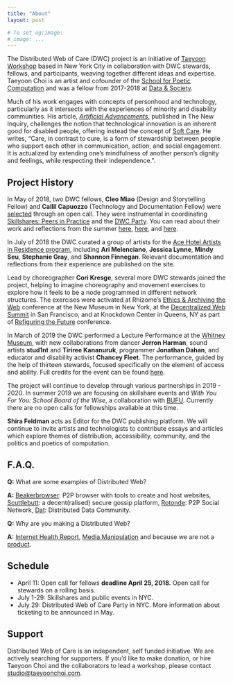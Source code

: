 ```yaml
---
title: "About"
layout: post

# To set og:image:
# image: ...
---
```

 
The Distributed Web of Care (DWC) project is an initiative of [Taeyoon Workshop](http://taeyoonchoi.com/) based in New York City in collaboration with DWC stewards, fellows, and participants, weaving together different ideas and expertise. Taeyoon Choi is an artist and cofounder of the [School for Poetic Computation](http://sfpc.io/) and was a fellow from 2017-2018 at [Data & Society](https://datasociety.net/people/choi-taeyoon/). 

Much of his work engages with concepts of personhood and technology, particularly as it intersects with the experiences of minority and disability communities. His article, [*Artificial Advancements*,](https://thenewinquiry.com/artificial-advancements/) published in The New Inquiry, challenges the notion that technological innovation is an inherent good for disabled people, offering instead the concept of [Soft Care](http://taeyoonchoi.com/soft-care/). He writes, “Care, in contrast to cure, is a form of stewardship between people who support each other in communication, action, and social engagement. It is actualized by extending one’s mindfulness of another person’s dignity and feelings, while respecting their independence.”.

## Project History

In May of 2018, two DWC fellows, **Cleo Miao** (Design and Storytelling Fellow) and **Callil Capuozzo** (Technology and Documentation Fellow) were [selected](http://distributedweb.care/posts/summer-2018-fellows/) through an open call. They were instrumental in coordinating [Skillshares: Peers in Practice](http://distributedweb.care/posts/skillshares/) and the [DWC Party](http://distributedweb.care/posts/party/). You can read about their work and reflections from the summer [here](http://distributedweb.care/posts/callil/), [here](http://distributedweb.care/posts/cleo/), and [here](http://distributedweb.care/posts/creative-publishing/). 


In July of 2018 the DWC curated a group of artists for the [Ace Hotel Artists in Residence program](http://distributedweb.care/posts/air/), including **Ari Melenciano**, **Jessica Lynne**, **Mindy Seu**, **Stephanie Gray**, and **Shannon Finnegan**. Relevant documentation and reflections from their experience are published on the site. 

Lead by choreographer **Cori Kresge**, several more DWC stewards joined the project, helping to imagine choreography and movement exercises to explore how it feels to be a node programmed in different network structures. The exercises were activated at Rhizome’s [Ethics & Archiving the Web](http://dwc-tchoi8.hashbase.io/) conference at the New Museum in New York, at the [Decentralized Web Summit](https://www.decentralizedweb.net/distributed-web-of-care/) in San Francisco, and at Knockdown Center in Queens, NY as part of [Refiguring the Future](https://www.decentralizedweb.net/distributed-web-of-care/) conference.

In March of 2019 the DWC performed a Lecture Performance at the [Whitney Museum](http://distributedweb.care/posts/whitney/), with new collaborations from dancer **Jerron Harman**, sound artists **stud1nt** and **Tiriree Kananuruk**, programmer **Jonathan Dahan**, and educator and disability activist **Chancey Fleet**. The performance, guided by the help of thirteen stewards, focused specifically on the element of access and ability. Full credits for the event can be found [here](http://distributedweb.care/posts/whitney/).

The project will continue to develop through various partnerships in 2019 - 2020. In summer 2019 we are focusing on skillshare events and *With You For You: School Board of the Wise*, a collaboration with [BUFU](http://www.bufubyusforus.com/past-events). Currently there are no open calls for fellowships available at this time.

**Shira Feldman** acts as Editor for the DWC publishing platform. We will continue to invite artists and technologists to contribute essays and articles which explore themes of distribution, accessibility, community, and the politics and poetics of computation.


## F.A.Q.

**Q:** What are some examples of Distributed Web?

**A:** [Beakerbrowser](https://beakerbrowser.com/): P2P browser with tools to create and host websites, [Scuttlebutt](https://www.scuttlebutt.nz/): a decent(ralised) secure gossip platform, [Rotonde](https://wiki.xxiivv.com/#rotonde): P2P Social Network, [Dat](https://datproject.org/): Distributed Data Community.

**Q:** Why are you making a Distributed Web?

**A:** [Internet Health Report](https://internethealthreport.org/), [Media Manipulation](https://datasociety.net/research/media-manipulation/) and because we are not a [product](https://www.nytimes.com/2018/04/08/us/facebook-users-data-harvested-cambridge-analytica.html).


## Schedule
* April 11: Open call for fellows **deadline April 25, 2018.** Open call for stewards on a rolling basis. 
* July 1-29: Skillshares and public events in NYC. 
* July 29: Distributed Web of Care Party in NYC. More information about ticketing to be announced in May.


## Support 

Distributed Web of Care is an independent, self funded initiative. We are actively searching for supporters. If you’d like to make donation, or hire Taeyoon Choi and the collaborators to lead a workshop, please contact studio@taeyoonchoi.com.

